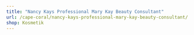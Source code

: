 ```yaml
---
title: "Nancy Kays Professional Mary Kay Beauty Consultant"
url: /cape-coral/nancy-kays-professional-mary-kay-beauty-consultant/
shop: Kosmetik
---
```

